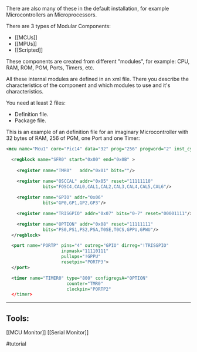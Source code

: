 There are also many of these in the default installation, for example Microcontrollers an Microprocessors.

There are 3 types of Modular Components:
- [[MCUs]]
- [[MPUs]]
- [[Scripted]]

These components are created from different "modules", for example: CPU, RAM, ROM, PGM, Ports, Timers, etc.

All these internal modules are defined in an xml file. There you describe the characteristics of the component and which modules to use and it's characteristics.

You need at least 2 files:
- Definition file.
- Package file.

This is an example of an definition file for an imaginary Microcontroller with 32 bytes of RAM, 256 of PGM, one Port and one Timer:

```xml
<mcu name="Mcu1" core="Pic14" data="32" prog="256" progword="2" inst_cycle="4">

  <regblock name="SFR0" start="0x00" end="0x0B" >
  
    <register name="TMR0"   addr="0x01" bits=""/>
    
    <register name="OSCCAL" addr="0x05" reset="11111110"
              bits="FOSC4,CAL0,CAL1,CAL2,CAL3,CAL4,CAL5,CAL6"/>

    <register name="GPIO" addr="0x06" 
              bits="GP0,GP1,GP2,GP3"/>

    <register name="TRISGPIO" addr="0x07" bits="0-7" reset="00001111"/>

    <register name="OPTION" addr="0x08" reset="11111111"
              bits="PS0,PS1,PS2,PSA,T0SE,T0CS,GPPU,GPWU"/>
  </regblock>

  <port name="PORTP" pins="4" outreg="GPIO" dirreg="!TRISGPIO" 
                     inpmask="11110111" 
                     pullups="!GPPU" 
                     resetpin="PORTP3">
  </port>

  <timer name="TIMER0" type="800" configregsA="OPTION"
                       counter="TMR0"
                       clockpin="PORTP2"
  </timer>
```

---

## Tools:
[[MCU Monitor]]
[[Serial Monitor]]

#tutorial 